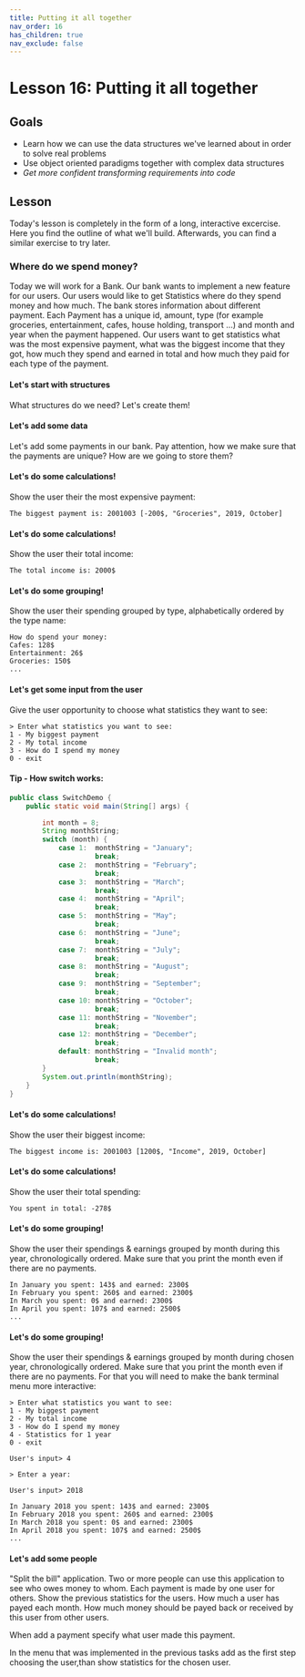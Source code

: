 ```yaml
---
title: Putting it all together
nav_order: 16
has_children: true
nav_exclude: false
---
```


# Lesson 16: Putting it all together

## Goals

- Learn how we can use the data structures we've learned about in order to solve real problems
- Use object oriented paradigms together with complex data structures
- *Get more confident transforming requirements into code*

## Lesson

Today's lesson is completely in the form of a long, interactive excercise. Here you find the outline of what we'll build. Afterwards, you can find a similar exercise to try later.

### Where do we spend money?

Today we will work for a Bank. Our bank wants to implement a new feature for our users. Our users would like to get Statistics where do they spend money and how much. The bank stores information about different payment. Each 
Payment has a unique id, amount, type (for example groceries, entertainment, cafes, house holding, transport ...) and month and year when the payment happened. Our users want to get 
statistics what was the most expensive payment, what was the biggest income that they got, how much they spend and earned in total and how much they paid for each type of the payment.

#### Let's start with structures
What structures do we need? Let's create them!
 
#### Let's add some data
Let's add some payments in our bank. Pay attention, how we make sure that the payments are unique? How are we going 
to store them?

#### Let's do some calculations!
Show the user their the most expensive payment:

```
The biggest payment is: 2001003 [-200$, "Groceries", 2019, October]
```
 
#### Let's do some calculations! 
Show the user their total income:

```
The total income is: 2000$
```
  
#### Let's do some grouping!
Show the user their spending grouped by type, alphabetically ordered by the type name:

```
How do spend your money:
Cafes: 128$
Entertainment: 26$
Groceries: 150$
...
```  

#### Let's get some input from the user 
Give the user opportunity to choose what statistics they want to see:
```
> Enter what statistics you want to see: 
1 - My biggest payment
2 - My total income
3 - How do I spend my money
0 - exit

```

#### Tip - How switch works: 
```java
public class SwitchDemo {
    public static void main(String[] args) {

        int month = 8;
        String monthString;
        switch (month) {
            case 1:  monthString = "January";
                     break;
            case 2:  monthString = "February";
                     break;
            case 3:  monthString = "March";
                     break;
            case 4:  monthString = "April";
                     break;
            case 5:  monthString = "May";
                     break;
            case 6:  monthString = "June";
                     break;
            case 7:  monthString = "July";
                     break;
            case 8:  monthString = "August";
                     break;
            case 9:  monthString = "September";
                     break;
            case 10: monthString = "October";
                     break;
            case 11: monthString = "November";
                     break;
            case 12: monthString = "December";
                     break;
            default: monthString = "Invalid month";
                     break;
        }
        System.out.println(monthString);
    }
}
```

#### Let's do some calculations! 
Show the user their biggest income:

```
The biggest income is: 2001003 [1200$, "Income", 2019, October]
```

#### Let's do some calculations! 
Show the user their total spending:

```
You spent in total: -278$
```

#### Let's do some grouping!
Show the user their spendings & earnings grouped by month during this year, chronologically ordered. Make sure that 
you print the month even if there are no payments.

```
In January you spent: 143$ and earned: 2300$
In February you spent: 260$ and earned: 2300$
In March you spent: 0$ and earned: 2300$
In April you spent: 107$ and earned: 2500$
...
```

#### Let's do some grouping!
Show the user their spendings & earnings grouped by month during chosen year, chronologically ordered. Make sure that 
you print the month even if there are no payments. For that you will need to make the bank terminal menu more 
interactive:
```
> Enter what statistics you want to see: 
1 - My biggest payment
2 - My total income
3 - How do I spend my money
4 - Statistics for 1 year
0 - exit

User's input> 4

> Enter a year: 

User's input> 2018

In January 2018 you spent: 143$ and earned: 2300$
In February 2018 you spent: 260$ and earned: 2300$
In March 2018 you spent: 0$ and earned: 2300$
In April 2018 you spent: 107$ and earned: 2500$
...
```

#### Let's add some people 
"Split the bill" application. Two or more people can use this application to see who owes money to whom. Each payment is made by one user for others. 
Show the previous statistics for the users. How much a user has payed each month. How much money should be payed back or received by this user from other users. 

When add a payment specify what user made this payment. 

In the menu that was implemented in the previous tasks add as the first step choosing the user,than show statistics for the chosen user. 
